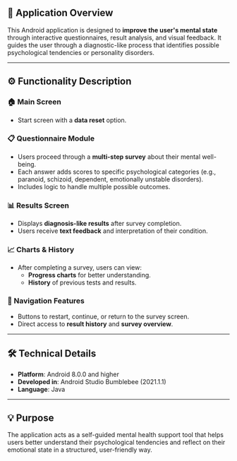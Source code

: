 ## 🧠 Application Overview

This Android application is designed to **improve the user's mental state** through interactive questionnaires, result analysis, and visual feedback. It guides the user through a diagnostic-like process that identifies possible psychological tendencies or personality disorders.

---

## ⚙️ Functionality Description

### 🏠 Main Screen
- Start screen with a **data reset** option.

### 📋 Questionnaire Module
- Users proceed through a **multi-step survey** about their mental well-being.
- Each answer adds scores to specific psychological categories (e.g., paranoid, schizoid, dependent, emotionally unstable disorders).
- Includes logic to handle multiple possible outcomes.

### 📊 Results Screen
- Displays **diagnosis-like results** after survey completion.
- Users receive **text feedback** and interpretation of their condition.

### 📈 Charts & History
- After completing a survey, users can view:
  - **Progress charts** for better understanding.
  - **History** of previous tests and results.

### 🔁 Navigation Features
- Buttons to restart, continue, or return to the survey screen.
- Direct access to **result history** and **survey overview**.

---

## 🛠 Technical Details

- **Platform**: Android 8.0.0 and higher
- **Developed in**: Android Studio Bumblebee (2021.1.1)
- **Language**: Java

---

## 💡 Purpose

The application acts as a self-guided mental health support tool that helps users better understand their psychological tendencies and reflect on their emotional state in a structured, user-friendly way.
